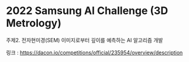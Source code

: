 # 2022 Samsung AI Challenge (3D Metrology)



주제2. 전자현미경(SEM) 이미지로부터 깊이를 예측하는 AI 알고리즘 개발

링크 : https://dacon.io/competitions/official/235954/overview/description

